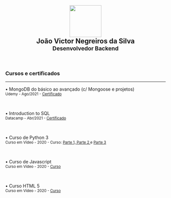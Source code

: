 <div align=center>
<h2><img src="https://github.com/joaovictornsv.png" width="100"><br/> João Victor Negreiros da Silva <br/> <sub>Desenvolvedor Backend </sub></h2>
</div>

<br/>

### Cursos e certificados
---
• MongoDB do básico ao avançado (c/ Mongoose e projetos) <br/>
<sub>
  Udemy - Ago/2021 -
  <a href="https://www.udemy.com/certificate/UC-c1ab30b8-67ff-4b21-a40c-ff65eb5d3218/">
    Certificado
  </a>
</sub>

<br/>

• Introduction to SQL <br/>
<sub>
  Datacamp - Abr/2021 -
  <a href="https://www.datacamp.com/statement-of-accomplishment/course/3672f2ea35178d46e3a66f29a95a5b6588e8dec5/">
    Certificado
  </a>
</sub>


<br/>

• Curso de Python 3 <br/>
<sub>
  Curso em Vídeo - 2020 - Curso:
  <a href="https://www.cursoemvideo.com/curso/python-3-mundo-1/">
    Parte 1,
  </a>
  <a href="https://www.cursoemvideo.com/curso/python-3-mundo-2/">
    Parte 2
  </a> e
   <a href="https://www.cursoemvideo.com/curso/python-3-mundo-3/">
    Parte 3
  </a>
</sub>

<br/>

• Curso de Javascript <br/>
<sub>
  Curso em Vídeo - 2020 -
  <a href="https://www.cursoemvideo.com/curso/javascript/">
    Curso
  </a>
</sub>

<br/>

• Curso HTML 5 <br/>
<sub>
  Curso em Vídeo - 2020 -
  <a href="https://www.cursoemvideo.com/curso/html5/">
    Curso
  </a>
</sub>
